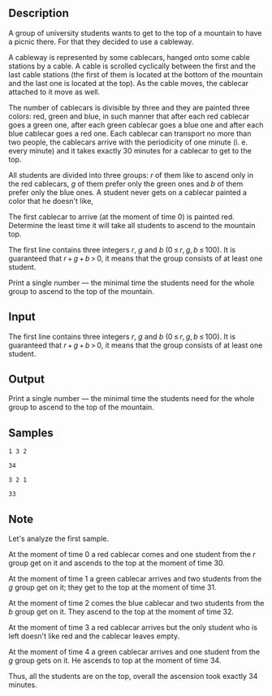 ## Description

<div><p>A group of university students wants to get to the top of a mountain to have a picnic there. For that they decided to use a cableway.</p><p>A cableway is represented by some cablecars, hanged onto some cable stations by a cable. A cable is scrolled cyclically between the first and the last cable stations (the first of them is located at the bottom of the mountain and the last one is located at the top). As the cable moves, the cablecar attached to it move as well.</p><p>The number of cablecars is divisible by three and they are painted three colors: red, green and blue, in such manner that after each red cablecar goes a green one, after each green cablecar goes a blue one and after each blue cablecar goes a red one. Each cablecar can transport no more than two people, the cablecars arrive with the periodicity of one minute (i. e. every minute) and it takes exactly <span class="tex-span">30</span> minutes for a cablecar to get to the top.</p><p>All students are divided into three groups: <span class="tex-span"><i>r</i></span> of them like to ascend only in the red cablecars, <span class="tex-span"><i>g</i></span> of them prefer only the green ones and <span class="tex-span"><i>b</i></span> of them prefer only the blue ones. A student never gets on a cablecar painted a color that he doesn't like,</p><p>The first cablecar to arrive (at the moment of time <span class="tex-span">0</span>) is painted red. Determine the least time it will take all students to ascend to the mountain top.</p></div><div class="input-specification"><p>The first line contains three integers <span class="tex-span"><i>r</i></span>, <span class="tex-span"><i>g</i></span> and <span class="tex-span"><i>b</i></span> (<span class="tex-span">0 ≤ <i>r</i>, <i>g</i>, <i>b</i> ≤ 100</span>). It is guaranteed that <span class="tex-span"><i>r</i> + <i>g</i> + <i>b</i> &gt; 0</span>, it means that the group consists of at least one student. </p></div><div class="output-specification"><p>Print a single number — the minimal time the students need for the whole group to ascend to the top of the mountain.</p></div>


## Input

<p>The first line contains three integers <span class="tex-span"><i>r</i></span>, <span class="tex-span"><i>g</i></span> and <span class="tex-span"><i>b</i></span> (<span class="tex-span">0 ≤ <i>r</i>, <i>g</i>, <i>b</i> ≤ 100</span>). It is guaranteed that <span class="tex-span"><i>r</i> + <i>g</i> + <i>b</i> &gt; 0</span>, it means that the group consists of at least one student. </p>


## Output

<p>Print a single number — the minimal time the students need for the whole group to ascend to the top of the mountain.</p>


## Samples

```input1
1 3 2

```

```output1
34
```






```input2
3 2 1

```

```output2
33
```




## Note

<p>Let's analyze the first sample.</p><p>At the moment of time <span class="tex-span">0</span> a red cablecar comes and one student from the <span class="tex-span"><i>r</i></span> group get on it and ascends to the top at the moment of time <span class="tex-span">30</span>.</p><p>At the moment of time <span class="tex-span">1</span> a green cablecar arrives and two students from the <span class="tex-span"><i>g</i></span> group get on it; they get to the top at the moment of time <span class="tex-span">31</span>.</p><p>At the moment of time <span class="tex-span">2</span> comes the blue cablecar and two students from the <span class="tex-span"><i>b</i></span> group get on it. They ascend to the top at the moment of time <span class="tex-span">32</span>.</p><p>At the moment of time <span class="tex-span">3</span> a red cablecar arrives but the only student who is left doesn't like red and the cablecar leaves empty.</p><p>At the moment of time <span class="tex-span">4</span> a green cablecar arrives and one student from the <span class="tex-span"><i>g</i></span> group gets on it. He ascends to top at the moment of time <span class="tex-span">34</span>.</p><p>Thus, all the students are on the top, overall the ascension took exactly <span class="tex-span">34</span> minutes.</p>

